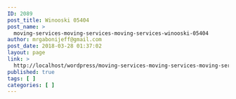 ```yaml
---
ID: 2089
post_title: Winooski 05404
post_name: >
  moving-services-moving-services-moving-services-winooski-05404
author: mrgabonijeff@gmail.com
post_date: 2018-03-28 01:37:02
layout: page
link: >
  http://localhost/wordpress/moving-services-moving-services-moving-services-winooski-05404/
published: true
tags: [ ]
categories: [ ]
---
```

